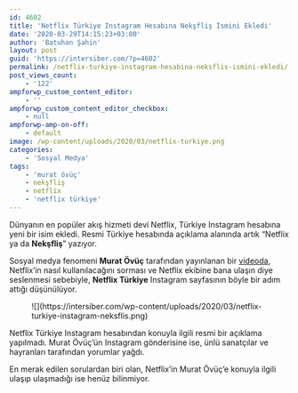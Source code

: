 ```yaml
---
id: 4602
title: 'Netflix Türkiye Instagram Hesabına Nekşfliş İsmini Ekledi'
date: '2020-03-29T14:15:23+03:00'
author: 'Batuhan Şahin'
layout: post
guid: 'https://intersiber.com/?p=4602'
permalink: /netflix-turkiye-instagram-hesabina-neksflis-ismini-ekledi/
post_views_count:
    - '122'
ampforwp_custom_content_editor:
    - ''
ampforwp_custom_content_editor_checkbox:
    - null
ampforwp-amp-on-off:
    - default
image: /wp-content/uploads/2020/03/netflix-turkiye.png
categories:
    - 'Sosyal Medya'
tags:
    - 'murat övüç'
    - nekşfliş
    - netflix
    - 'netflix türkiye'
---
```


Dünyanın en popüler akış hizmeti devi Netflix, Türkiye Instagram hesabına yeni bir isim ekledi. Resmi Türkiye hesabında açıklama alanında artık “Netflix ya da **Nekşfliş**” yazıyor.

Sosyal medya fenomeni **Murat Övüç** tarafından yayınlanan bir [videoda](https://www.instagram.com/p/B-Sb0xChjbT/), Netflix’in nasıl kullanılacağını sorması ve Netflix ekibine bana ulaşın diye seslenmesi sebebiyle, **Netflix Türkiye** Instagram sayfasının böyle bir adım attığı düşünülüyor.

<figure class="wp-block-image size-full">![](https://intersiber.com/wp-content/uploads/2020/03/netflix-turkiye-instagram-neksflis.png)</figure>Netflix Türkiye Instagram hesabından konuyla ilgili resmi bir açıklama yapılmadı. Murat Övüç’ün Instagram gönderisine ise, ünlü sanatçılar ve hayranları tarafından yorumlar yağdı.

En merak edilen sorulardan biri olan, Netflix’in Murat Övüç’e konuyla ilgili ulaşıp ulaşmadığı ise henüz bilinmiyor.